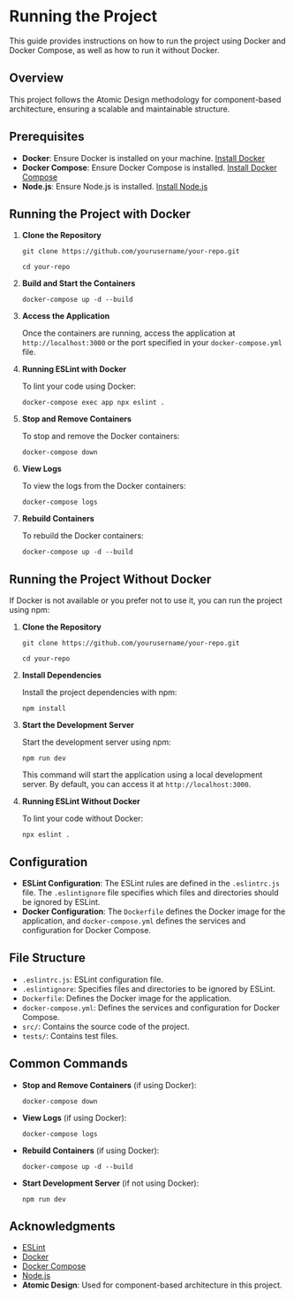 # Running the Project

This guide provides instructions on how to run the project using Docker and Docker Compose, as well as how to run it without Docker.

## Overview

This project follows the Atomic Design methodology for component-based architecture, ensuring a scalable and maintainable structure.

## Prerequisites

- **Docker**: Ensure Docker is installed on your machine. [Install Docker](https://docs.docker.com/get-docker/)
- **Docker Compose**: Ensure Docker Compose is installed. [Install Docker Compose](https://docs.docker.com/compose/install/)
- **Node.js**: Ensure Node.js is installed. [Install Node.js](https://nodejs.org/)

## Running the Project with Docker

1. **Clone the Repository**

   `git clone https://github.com/yourusername/your-repo.git`

   `cd your-repo`

2. **Build and Start the Containers**

   `docker-compose up -d --build`

3. **Access the Application**

   Once the containers are running, access the application at `http://localhost:3000` or the port specified in your `docker-compose.yml` file.

4. **Running ESLint with Docker**

   To lint your code using Docker:

   `docker-compose exec app npx eslint .`

5. **Stop and Remove Containers**

   To stop and remove the Docker containers:

   `docker-compose down`

6. **View Logs**

   To view the logs from the Docker containers:

   `docker-compose logs`

7. **Rebuild Containers**

   To rebuild the Docker containers:

   `docker-compose up -d --build`

## Running the Project Without Docker

If Docker is not available or you prefer not to use it, you can run the project using npm:

1. **Clone the Repository**

   `git clone https://github.com/yourusername/your-repo.git`

   `cd your-repo`

2. **Install Dependencies**

   Install the project dependencies with npm:

   `npm install`

3. **Start the Development Server**

   Start the development server using npm:

   `npm run dev`

   This command will start the application using a local development server. By default, you can access it at `http://localhost:3000`.

4. **Running ESLint Without Docker**

   To lint your code without Docker:

   `npx eslint .`

## Configuration

- **ESLint Configuration**: The ESLint rules are defined in the `.eslintrc.js` file. The `.eslintignore` file specifies which files and directories should be ignored by ESLint.
- **Docker Configuration**: The `Dockerfile` defines the Docker image for the application, and `docker-compose.yml` defines the services and configuration for Docker Compose.

## File Structure

- `.eslintrc.js`: ESLint configuration file.
- `.eslintignore`: Specifies files and directories to be ignored by ESLint.
- `Dockerfile`: Defines the Docker image for the application.
- `docker-compose.yml`: Defines the services and configuration for Docker Compose.
- `src/`: Contains the source code of the project.
- `tests/`: Contains test files.

## Common Commands

- **Stop and Remove Containers** (if using Docker):

   `docker-compose down`

- **View Logs** (if using Docker):

   `docker-compose logs`

- **Rebuild Containers** (if using Docker):

   `docker-compose up -d --build`

- **Start Development Server** (if not using Docker):

   `npm run dev`

## Acknowledgments

- [ESLint](https://eslint.org/)
- [Docker](https://www.docker.com/)
- [Docker Compose](https://docs.docker.com/compose/)
- [Node.js](https://nodejs.org/)
- **Atomic Design**: Used for component-based architecture in this project.
